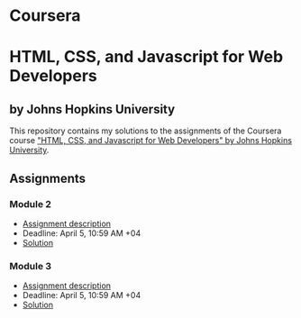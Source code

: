 # Coursera
# HTML, CSS, and Javascript for Web Developers
## by Johns Hopkins University


This repository contains my solutions to the assignments of the Coursera course
["HTML, CSS, and Javascript for Web Developers" by Johns Hopkins University](https://www.coursera.org/learn/html-css-javascript-for-web-developers).

## Assignments

### Module 2
* [Assignment description](https://github.com/jhu-ep-coursera/fullstack-course4/blob/master/assignments/assignment2/Assignment-2.md)
* Deadline: April 5, 10:59 AM +04
* [Solution](https://fatimasr68.github.io/Coursera-Web-Course/module2-solution/)

### Module 3
* [Assignment description]( https://github.com/jhu-ep-coursera/fullstack-course4/blob/master/assignments/assignment3/Assignment-3.md)
* Deadline: April 5, 10:59 AM +04
* [Solution](https://fatimasr68.github.io/Coursera-Web-Course/module3-solution/)

